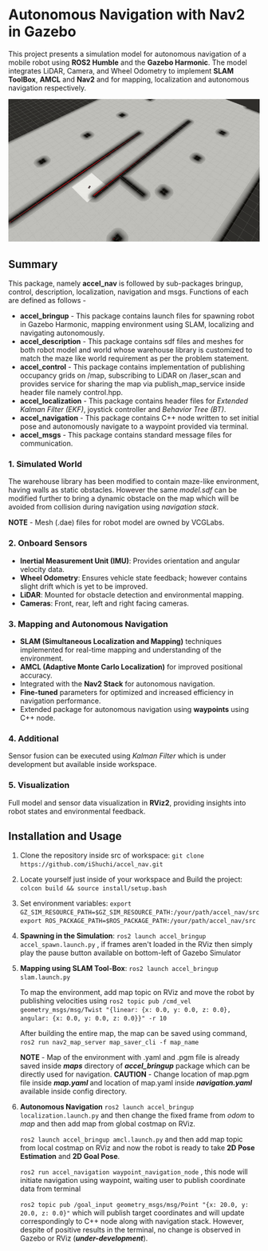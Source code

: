 # Autonomous Navigation with Nav2 in Gazebo

This project presents a simulation model for autonomous navigation of a mobile robot using **ROS2 Humble** and the **Gazebo Harmonic**. The model integrates LiDAR, Camera, and Wheel Odometry to implement **SLAM ToolBox**, **AMCL** and **Nav2** and for mapping, localization and autonomous navigation respectively.

![Autonomous Navigation](/gallery/2D-Goal-Pose.gif)

## Summary

This package, namely **accel_nav** is followed by sub-packages bringup, control, description, localization, navigation and msgs. Functions of each are defined as follows -

- **accel_bringup** - This package contains launch files for spawning robot in Gazebo Harmonic, mapping environment using SLAM, localizing and navigating autonomously.
- **accel_description** - This package contains sdf files and meshes for both robot model and world whose warehouse library is customized to match the maze like world requirement as per the problem statement. 
- **accel_control** - This package contains implementation of publishing occupancy grids on /map, subscribing to LiDAR on /laser_scan and provides service for sharing the map via publish_map_service inside header file namely control.hpp.
- **accel_localization** - This package contains header files for *Extended Kalman Filter (EKF)*, joystick controller and *Behavior Tree (BT)*.
- **accel_navigation** - This package contains C++ node written to set initial pose and autonomously navigate to a waypoint provided via terminal.
- **accel_msgs** - This package contains standard message files for communication.

### 1. **Simulated World**

The warehouse library has been modified to contain maze-like environment, having walls as static obstacles. However the same *model.sdf* can be modified further to bring a dynamic obstacle on the map which will be avoided from collision during navigation using *navigation stack*.

**NOTE** - Mesh (.dae) files for robot model are owned by VCGLabs.

### 2. **Onboard Sensors**

- **Inertial Measurement Unit (IMU)**: Provides orientation and angular velocity data.
- **Wheel Odometry**: Ensures vehicle state feedback; however contains slight drift which is yet to be improved.
- **LiDAR**: Mounted for obstacle detection and environmental mapping.
- **Cameras**: Front, rear, left and right facing cameras.

### 3. **Mapping and Autonomous Navigation**

- **SLAM (Simultaneous Localization and Mapping)** techniques implemented for real-time mapping and understanding of the environment.
- **AMCL (Adaptive Monte Carlo Localization)** for improved positional accuracy.
- Integrated with the **Nav2 Stack** for autonomous navigation.
- **Fine-tuned** parameters for optimized and increased efficiency in navigation performance.
- Extended package for autonomous navigation using **waypoints** using C++ node.

### 4. **Additional**

Sensor fusion can be executed using *Kalman Filter* which is under development but available inside workspace.

### 5. **Visualization**

Full model and sensor data visualization in **RViz2**, providing insights into robot states and environmental feedback.


## Installation and Usage

1. Clone the repository inside src of workspace:
    `git clone https://github.com/iShuchi/accel_nav.git`
    
2. Locate yourself just inside of your workspace and Build the project:
    `colcon build && source install/setup.bash`

3. Set environment variables:
    `export GZ_SIM_RESOURCE_PATH=$GZ_SIM_RESOURCE_PATH:/your/path/accel_nav/src`
    `export ROS_PACKAGE_PATH=$ROS_PACKAGE_PATH:/your/path/accel_nav/src`

4. **Spawning in the Simulation**:
    `ros2 launch accel_bringup accel_spawn.launch.py`
    , if frames aren't loaded in the RViz then simply play the pause button available on bottom-left of Gazebo Simulator

5. **Mapping using SLAM Tool-Box**:
    `ros2 launch accel_bringup slam.launch.py`

    To map the environment, add map topic on RViz and move the robot by publishing velocities using
    `ros2 topic pub /cmd_vel geometry_msgs/msg/Twist "{linear: {x: 0.0, y: 0.0, z: 0.0}, angular: {x: 0.0, y: 0.0, z: 0.0}}" -r 10`

    After building the entire map, the map can be saved using command,
    `ros2 run nav2_map_server map_saver_cli -f map_name`

    **NOTE** - Map of the environment with .yaml and .pgm file is already saved inside ***maps*** directory of ***accel_bringup*** package which can be directly used for navigation.
    **CAUTION** - Change location of map.pgm file inside ***map.yaml*** and location of map.yaml inside ***navigation.yaml*** available inside config directory.

6. **Autonomous Navigation**
    `ros2 launch accel_bringup localization.launch.py`
    and then change the fixed frame from *odom* to *map* and then add map from global costmap on RViz.

    `ros2 launch accel_bringup amcl.launch.py`
    and then add map topic from local costmap on RViz and now the robot is ready to take **2D Pose Estimation** and **2D Goal Pose**.

    `ros2 run accel_navigation waypoint_navigation_node`
    , this node will initiate navigation using waypoint, waiting user to publish coordinate data from terminal

    `ros2 topic pub /goal_input geometry_msgs/msg/Point "{x: 20.0, y: 20.0, z: 0.0}"`
    which will publish target coordinates and will update correspondingly to C++ node along with navigation stack. However, despite of positive results in the terminal, no change is observed in Gazebo or RViz (***under-development***).